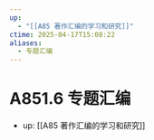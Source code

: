 ```yaml
---
up:
  - "[[A85 著作汇编的学习和研究]]"
ctime: 2025-04-17T15:08:22
aliases:
  - 专题汇编
---
```


# A851.6 专题汇编

- up: [[A85 著作汇编的学习和研究]]
